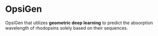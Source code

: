 # OpsiGen

OpsiGen that utilizes **geometric deep learning** to predict the absorption wavelength of rhodopsins solely based on their sequences.
